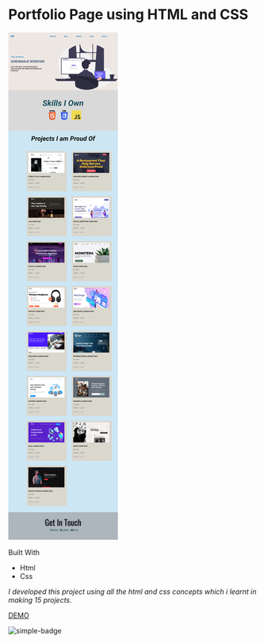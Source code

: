 # Portfolio Page using HTML and CSS

![Image](./portfolio.png)

Built With
- Html
- Css

*I developed this project using all the html and css concepts which i learnt in making 15 projects.*

[DEMO](https://gnw-portfolio.netlify.app/)

![simple-badge](https://img.shields.io/badge/HTML-CSS-blue)